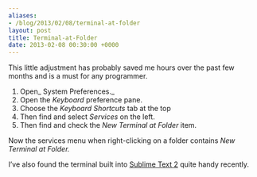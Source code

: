 ```yaml
---
aliases:
- /blog/2013/02/08/terminal-at-folder
layout: post
title: Terminal-at-Folder
date: 2013-02-08 00:30:00 +0000
---
```

This little adjustment has probably saved me hours over the past few months and
is a must for any programmer.

1. Open_ System Preferences._
2. Open the _Keyboard_ preference pane.
3. Choose the _Keyboard Shortcuts_ tab at the top
4. Then find and select _Services_ on the left.
5. Then find and check the _New Terminal at Folder_ item.

Now the services menu when right-clicking on a folder contains _New Terminal at Folder._

I’ve also found the terminal built into [Sublime Text 2](/blog/2012/12/18/sublime-service)
quite handy recently.
